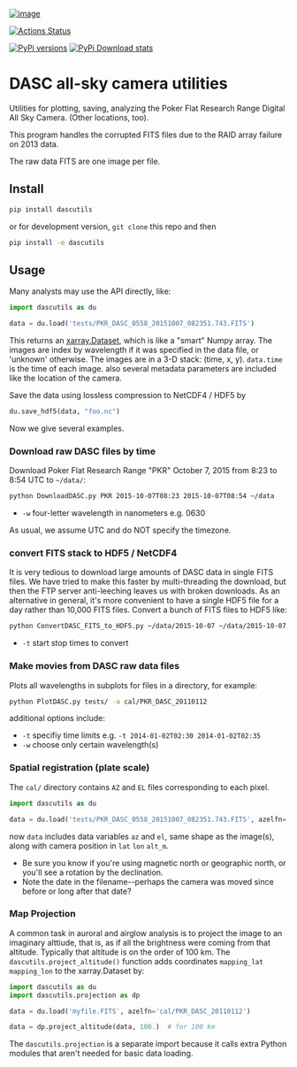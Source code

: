 [![image](https://zenodo.org/badge/51016067.svg)](https://zenodo.org/badge/latestdoi/51016067)

[![Actions Status](https://github.com/space-physics/dascutils/workflows/ci_python/badge.svg)](https://github.com/space-physics/dascutils/actions)

[![PyPi versions](https://img.shields.io/pypi/pyversions/dascutils.svg)](https://pypi.python.org/pypi/dascutils)
[![PyPi Download stats](http://pepy.tech/badge/dascutils)](http://pepy.tech/project/dascutils)


# DASC all-sky camera utilities

Utilities for plotting, saving, analyzing the Poker Flat Research Range Digital All Sky Camera. (Other locations, too).

This program handles the corrupted FITS files due to the RAID array failure on 2013 data.

The raw data FITS are one image per file.


## Install

```sh
pip install dascutils
```

or for development version, `git clone` this repo and then
```sh
pip install -e dascutils
```

## Usage
Many analysts may use the API directly, like:
```python
import dascutils as du

data = du.load('tests/PKR_DASC_0558_20151007_082351.743.FITS')
```
This returns an [xarray.Dataset](http://xarray.pydata.org/en/stable/generated/xarray.Dataset.html), which is like a "smart" Numpy array.
The images are index by wavelength if it was specified in the data file, or 'unknown' otherwise.
The images are in a 3-D stack: (time, x, y).
`data.time` is the time of each image.
also several metadata parameters are included like the location of the camera.

Save the data using lossless compression to NetCDF4 / HDF5 by

```python
du.save_hdf5(data, "foo.nc")
```

Now we give several examples.

### Download raw DASC files by time

Download Poker Flat Research Range "PKR" October 7, 2015 from 8:23 to 8:54 UTC to `~/data/`:

```sh
python DownloadDASC.py PKR 2015-10-07T08:23 2015-10-07T08:54 ~/data
```

* `-w` four-letter wavelength in nanometers e.g. 0630

As usual, we assume UTC and do NOT specify the timezone.

### convert FITS stack to HDF5 / NetCDF4

It is very tedious to download large amounts of DASC data in single FITS files.
We have tried to make this faster by multi-threading the download, but then the FTP server anti-leeching
leaves us with broken downloads.
As an alternative in general, it's more convenient to have a single HDF5 file for a day rather than 10,000 FITS files.
Convert a bunch of FITS files to HDF5 like:

```sh
python ConvertDASC_FITS_to_HDF5.py ~/data/2015-10-07 ~/data/2015-10-07.nc
```

* `-t` start stop times to convert

### Make movies from DASC raw data files

Plots all wavelengths in subplots for files in a directory, for example:

```sh
python PlotDASC.py tests/ -a cal/PKR_DASC_20110112
```

additional options include:

* `-t` specifiy time limits e.g.  `-t 2014-01-02T02:30 2014-01-02T02:35`
* `-w` choose only certain wavelength(s)

### Spatial registration (plate scale)

The `cal/` directory contains `AZ` and `EL` files corresponding to each pixel.

```python
import dascutils as du

data = du.load('tests/PKR_DASC_0558_20151007_082351.743.FITS', azelfn='cal/PKR_DASC_20110112')
```

now `data` includes data variables `az` and `el`, same shape as the image(s), along with camera position in `lat` `lon` `alt_m`.

* Be sure you know if you're using magnetic north or geographic north, or you'll see a rotation by the declination.
* Note the date in the filename--perhaps the camera was moved since before or long after that date?

### Map Projection
A common task in auroral and airglow analysis is to project the image to an imaginary alttiude, that is, as if all the brightness were coming from that altitude.
Typically that altitude is on the order of 100 km.
The `dascutils.project_altitude()` function adds coordinates `mapping_lat` `mapping_lon` to the xarray.Dataset by:

```python
import dascutils as du
import dascutils.projection as dp

data = du.load('myfile.FITS', azelfn='cal/PKR_DASC_20110112')

data = dp.project_altitude(data, 100.)  # for 100 km
```

The `dascutils.projection` is a separate import because it calls extra Python modules that aren't needed for basic data loading.

